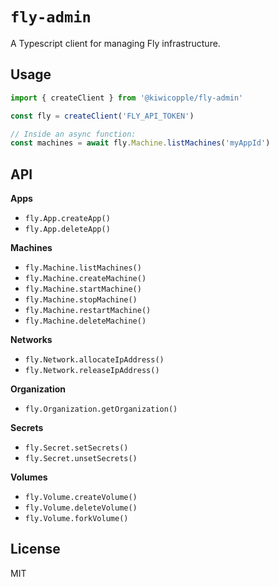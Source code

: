 # `fly-admin`

A Typescript client for managing Fly infrastructure.


## Usage

```ts
import { createClient } from '@kiwicopple/fly-admin'

const fly = createClient('FLY_API_TOKEN')

// Inside an async function:
const machines = await fly.Machine.listMachines('myAppId')
```


## API

**Apps**

* `fly.App.createApp()`
* `fly.App.deleteApp()`

**Machines**

* `fly.Machine.listMachines()`
* `fly.Machine.createMachine()`
* `fly.Machine.startMachine()`
* `fly.Machine.stopMachine()`
* `fly.Machine.restartMachine()`
* `fly.Machine.deleteMachine()`

**Networks**

* `fly.Network.allocateIpAddress()`
* `fly.Network.releaseIpAddress()`

**Organization**

* `fly.Organization.getOrganization()`

**Secrets**

* `fly.Secret.setSecrets()`
* `fly.Secret.unsetSecrets()`

**Volumes**

* `fly.Volume.createVolume()`
* `fly.Volume.deleteVolume()`
* `fly.Volume.forkVolume()`


## License

MIT